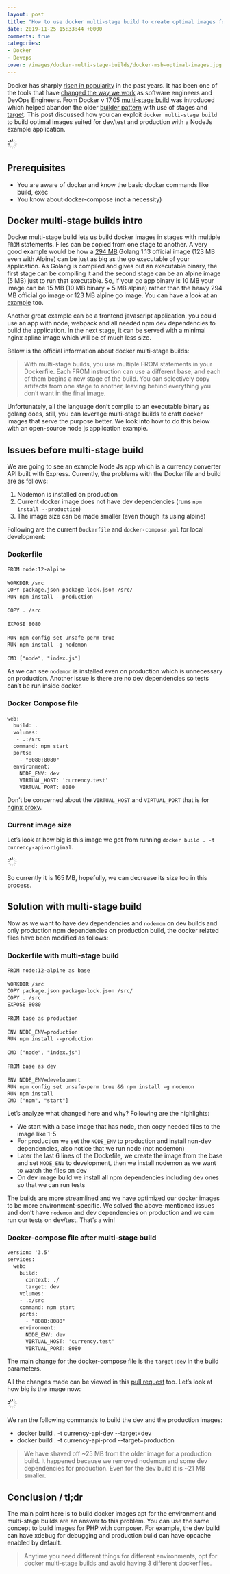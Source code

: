 ```yaml
---
layout: post
title: "How to use docker multi-stage build to create optimal images for dev and production"
date: 2019-11-25 15:33:44 +0000
comments: true
categories: 
- Docker
- Devops
cover: /images/docker-multi-stage-builds/docker-msb-optimal-images.jpg
---
```


Docker has sharply [risen in popularity](https://trends.google.com/trends/explore?date=2015-11-23%202019-11-23&q=%2Fm%2F0wkcjgj,%2Fg%2F11gds4ys6t) in the past years. It has been one of the tools that have [changed the way we work](https://geshan.com.np/blog/2018/11/4-ways-docker-changed-the-way-software-engineers-work-in-past-half-decade/) as software engineers and DevOps Engineers. From Docker v 17.05 [multi-stage build](https://docs.docker.com/develop/develop-images/multistage-build/) was introduced which helped abandon the older [builder pattern](https://blog.alexellis.io/mutli-stage-docker-builds/) with use of stages and [target](https://docs.docker.com/engine/reference/commandline/build/#specifying-target-build-stage---target). This post discussed how you can exploit `docker multi-stage build` to build optimal images suited for dev/test and production with a NodeJs example application.

<img class="center" src="/images/generic/loading.gif" data-echo="/images/docker-multi-stage-builds/docker-msb-optimal-images.jpg" title="Use docker multi-stage build to create optimal images" alt="Streamline your docker image building with multi-stage builds for dev and production">

<!-- more -->

## Prerequisites

* You are aware of docker and know the basic docker commands like build, exec
* You know about docker-compose (not a necessity)


## Docker multi-stage builds intro

Docker multi-stage build lets us build docker images in stages with multiple `FROM` statements. Files can be copied from one stage to another. A very good example would be how a [294 MB](https://microbadger.com/images/golang) Golang 1.13 official image (123 MB even with Alpine) can be just as big as the go executable of your application. As Golang is compiled and gives out an executable binary, the first stage can be compiling it and the second stage can be an alpine image (5 MB) just to run that executable. So, if your go app binary is 10 MB your image can be 15 MB (10 MB binary + 5 MB alpine) rather than the heavy 294 MB official go image or 123 MB alpine go image. You can have a look at an [example](https://medium.com/travis-on-docker/multi-stage-docker-builds-for-creating-tiny-go-images-e0e1867efe5a) too.

Another great example can be a frontend javascript application, you could use an app with node, webpack and all needed npm dev dependencies to build the application. In the next stage, it can be served with a minimal nginx apline image which will be of much less size.

Below is the official information about docker multi-stage builds:


> With multi-stage builds, you use multiple FROM statements in your Dockerfile. Each FROM instruction can use a different base, and each of them begins a new stage of the build. You can selectively copy artifacts from one stage to another, leaving behind everything you don’t want in the final image.

Unfortunately, all the language don’t compile to an executable binary as golang does, still, you can leverage multi-stage builds to craft docker images that serve the purpose better. We look into how to do this below with an open-source node js application example.

## Issues before multi-stage build

We are going to see an example Node Js app which is a currency converter API built with Express. Currently, the problems with the Dockerfile and build are as follows:

1. Nodemon is installed on production
1. Current docker image does not have dev dependencies (runs `npm install --production`)
1. The image size can be made smaller (even though its using alpine)

Following are the current `Dockerfile` and `docker-compose.yml` for local development:

### Dockerfile

```
FROM node:12-alpine

WORKDIR /src
COPY package.json package-lock.json /src/
RUN npm install --production

COPY . /src

EXPOSE 8080

RUN npm config set unsafe-perm true
RUN npm install -g nodemon

CMD ["node", "index.js"]
```

As we can see `nodemon` is installed even on production which is unnecessary on production. Another issue is there are no dev dependencies so tests can’t be run inside docker.

### Docker Compose file

```
web:
  build: .
  volumes:
   - .:/src
  command: npm start
  ports:
    - "8080:8080"
  environment:
    NODE_ENV: dev
    VIRTUAL_HOST: 'currency.test'
    VIRTUAL_PORT: 8080
```

Don’t be concerned about the `VIRTUAL_HOST` and `VIRTUAL_PORT` that is for [nginx proxy](https://github.com/jwilder/nginx-proxy).

### Current image size

Let’s look at how big is this image we got from running `docker build . -t currency-api-original`.

<img class="center" src="/images/generic/loading.gif" data-echo="/images/docker-multi-stage-builds/01original-docker-image.jpg" title="Original docker image before multi-stage build" alt="Original docker image before multi-stage build">

So currently it is 165 MB, hopefully, we can decrease its size too in this process.

## Solution with multi-stage build

Now as we want to have dev dependencies and `nodemon` on dev builds and only production npm dependencies on production build, the docker related files have been modified as follows:

### Dockerfile with multi-stage build

```
FROM node:12-alpine as base

WORKDIR /src
COPY package.json package-lock.json /src/
COPY . /src
EXPOSE 8080

FROM base as production

ENV NODE_ENV=production
RUN npm install --production

CMD ["node", "index.js"]

FROM base as dev

ENV NODE_ENV=development
RUN npm config set unsafe-perm true && npm install -g nodemon
RUN npm install
CMD ["npm", "start"]
```

Let’s analyze what changed here and why? Following are the highlights:

* We start with a base image that has node, then copy needed files to the image like 1-5
* For production we set the `NODE_ENV` to production and install non-dev dependencies, also notice that we run node (not nodemon)
* Later the last 6 lines of the Dockefile, we create the image from the base and set `NODE_ENV` to development, then we install nodemon as we want to watch the files on dev
* On dev image build we install all npm dependencies including dev ones so that we can run tests

The builds are more streamlined and we have optimized our docker images to be more environment-specific. We solved the above-mentioned issues and don’t have `nodemon` and dev dependencies on production and we can run our tests on dev/test. That’s a win!

### Docker-compose file after multi-stage build

```
version: '3.5'
services:
  web:
    build:
      context: ./
      target: dev
    volumes:
    - .:/src
    command: npm start
    ports:
      - "8080:8080"
    environment:
      NODE_ENV: dev
      VIRTUAL_HOST: 'currency.test'
      VIRTUAL_PORT: 8080
```
The main change for the docker-compose file is the `target:dev` in the build parameters.

All the changes made can be viewed in this [pull request](https://github.com/geshan/currency-api/pull/49) too. Let’s look at how big is the image now:

<img class="center" src="/images/generic/loading.gif" data-echo="/images/docker-multi-stage-builds/02optimized-docker-image.jpg" title="Smaller and environment optimized images after multi-stage build" alt="Smaller and environment optimized images after multi-stage build">

We ran the following commands to build the dev and the production images:

* docker build . -t currency-api-dev --target=dev
* docker build . -t currency-api-prod --target=production

> We have shaved off ~25 MB from the older image for a production build. It happened because we removed nodemon and some dev dependencies for production. Even for the dev build it is ~21 MB smaller.

## Conclusion / tl;dr

The main point here is to build docker images apt for the environment and multi-stage builds are an answer to this problem. You can use the same concept to build images for PHP with composer. For example, the dev build can have xdebug for debugging and production build can have opcache enabled by default. 

> Anytime you need different things for different environments, opt for docker multi-stage builds and avoid having 3 different dockerfiles.
